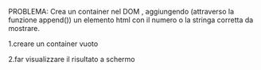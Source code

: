PROBLEMA:  Crea un container nel DOM , aggiungendo (attraverso la funzione append()) un elemento html con il numero o la stringa corretta da mostrare.

1.creare un container vuoto

2.far visualizzare il risultato a schermo  